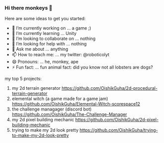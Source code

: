 ### Hi there monkeys 👋

Here are some ideas to get you started:

- 🔭 I’m currently working on ... a game ;)
- 🌱 I’m currently learning ... Unity
- 👯 I’m looking to collaborate on ... nothing
- 🤔 I’m looking for help with ... nothing
- 💬 Ask me about ... anything
- 📫 How to reach me: ... my twitter: @roboticolyt
- 😄 Pronouns: ... he, monkey, ape
- ⚡ Fun fact: ... fun animal fact: did you know not all lobsters are dogs?

my top 5 projects:
1) my 2d terrain generator https://github.com/OishikGuha/2d-procedural-terrain-generator
2) elemental witch (a game made for a game jam) https://github.com/OishikGuha/Elemental-Witch-scorespace12
3) the challenge managager (discord bot) https://github.com/OishikGuha/The-Challenge-Manager
4) my 2d pixel building mechanic https://github.com/OishikGuha/2d-pixel-building-mechanic
5) trying to make my 2d look pretty https://github.com/OishikGuha/trying-to-make-my-2d-look-pretty
